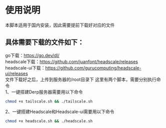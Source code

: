 # 使用说明<br />
本脚本适用于国内安装，因此需要提前下载好对应的文件<br />
## 具体需要下载的文件如下：<br />
go下载：https://go.dev/dl/  
headscale下载：https://github.com/juanfont/headscale/releases  
headscale-ui下载：https://github.com/gurucomputing/headscale-ui/releases  
文件下载好之后，上传到服务器的/root目录下
这里有两个脚本，需要分别执行命令  
1、一键搭建Derp服务器需要用以下命令      
```bash
chmod +x tailscale.sh && ./tailscale.sh
```
2、一键搭建Headscale和Headscale-ui需要用以下命令
```bash
chmod +x headscale.sh && ./headscale.sh
```
